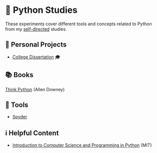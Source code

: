 # :snake: Python Studies

These experiments cover different tools and concepts related to Python from my [self-directed](https://github.com/DanielBrito/self-learning) studies.

## :rocket: Personal Projects

- [College Dissertation](https://github.com/DanielBrito/monografia) :mortar_board:

## :books: Books

[Think Python](https://greenteapress.com/wp/think-python/) (Allen Downey)

## :toolbox: Tools

- [Spyder](https://www.spyder-ide.org/)

## ℹ️ Helpful Content

- [Introduction to Computer Science and Programming in Python](https://github.com/DanielBrito/intro-to-computer-science-python) (MIT)
